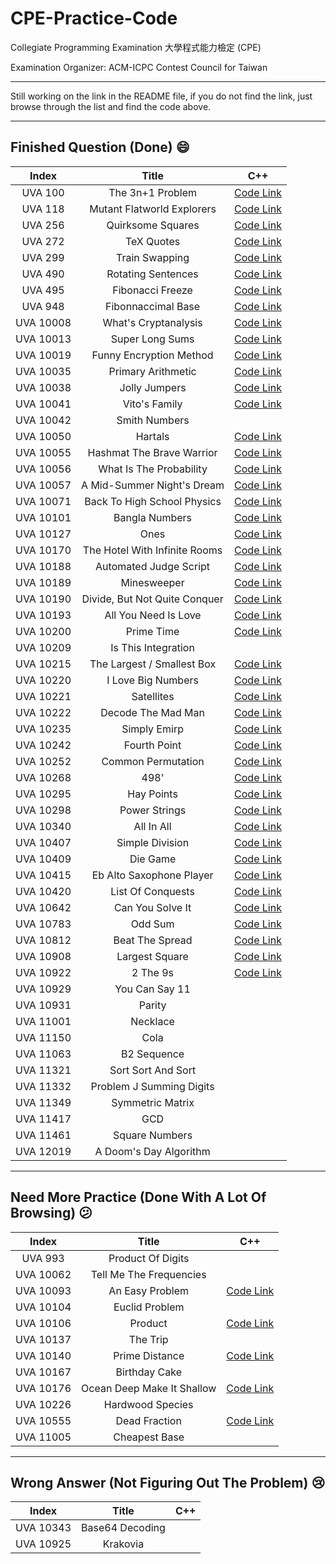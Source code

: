 # CPE-Practice-Code

Collegiate Programming Examination 大學程式能力檢定 (CPE)

Examination Organizer: ACM-ICPC Contest Council for Taiwan

---

Still working on the link in the README file, if you do not find the link, just browse through the list and find the code above.

---

## Finished Question (Done) 😄

|Index|Title|C++|
|:-----:|:-----:|:-----:|
|UVA 100|The 3n+1 Problem|[Code Link](https://github.com/toby0622/CPE-Practice-Code/blob/master/UVA%20100%20The%203n%20%2B%201%20Problem/main.cpp)|
|UVA 118|Mutant Flatworld Explorers|[Code Link](https://github.com/toby0622/CPE-Practice-Code/blob/master/UVA%20118%20Mutant%20Flatworld%20Explorers/main.cpp)|
|UVA 256|Quirksome Squares|[Code Link](https://github.com/toby0622/CPE-Practice-Code/blob/master/UVA%20256%20Quirksome%20Squares/main.cpp)|
|UVA 272|TeX Quotes|[Code Link](https://github.com/toby0622/CPE-Practice-Code/blob/master/UVA%20272%20TeX%20Quotes/main.cpp)|
|UVA 299|Train Swapping|[Code Link](https://github.com/toby0622/CPE-Practice-Code/blob/master/UVA%20299%20Train%20Swapping/main.cpp)|
|UVA 490|Rotating Sentences|[Code Link](https://github.com/toby0622/CPE-Practice-Code/blob/master/UVA%20490%20Rotating%20Sentences/main.cpp)|
|UVA 495|Fibonacci Freeze|[Code Link](https://github.com/toby0622/CPE-Practice-Code/blob/master/UVA%20495%20Fibonacci%20Freeze/main.cpp)|
|UVA 948|Fibonnaccimal Base|[Code Link](https://github.com/toby0622/CPE-Practice-Code/blob/master/UVA%20948%20Fibonaccimal%20Base/main.cpp)|
|UVA 10008|What's Cryptanalysis|[Code Link](https://github.com/toby0622/CPE-Practice-Code/blob/master/UVA%2010008%20What's%20Cryptanalysis/main.cpp)|
|UVA 10013|Super Long Sums|[Code Link](https://github.com/toby0622/CPE-Practice-Code/blob/master/UVA%2010013%20Super%20Long%20Sums/main.cpp)|
|UVA 10019|Funny Encryption Method|[Code Link](https://github.com/toby0622/CPE-Practice-Code/blob/master/UVA%2010019%20Funny%20Encryption%20Method/main.cpp)|
|UVA 10035|Primary Arithmetic|[Code Link](https://github.com/toby0622/CPE-Practice-Code/blob/master/UVA%2010035%20Primary%20Arithmetic/main.cpp)|
|UVA 10038|Jolly Jumpers|[Code Link](https://github.com/toby0622/CPE-Practice-Code/blob/master/UVA%2010038%20Jolly%20Jumpers/main.cpp)|
|UVA 10041|Vito's Family|[Code Link](https://github.com/toby0622/CPE-Practice-Code/blob/master/UVA%2010041%20Vito's%20Family/main.cpp)|
|UVA 10042|Smith Numbers|
|UVA 10050|Hartals|[Code Link](https://github.com/toby0622/CPE-Practice-Code/blob/master/UVA%2010050%20Hartals/main.cpp)|
|UVA 10055|Hashmat The Brave Warrior|[Code Link](https://github.com/toby0622/CPE-Practice-Code/blob/master/UVA%2010055%20Hashmat%20the%20Brave%20Warrior/main.cpp)|
|UVA 10056|What Is The Probability|[Code Link](https://github.com/toby0622/CPE-Practice-Code/blob/master/UVA%2010056%20What%20Is%20The%20Probability/main.cpp)|
|UVA 10057|A Mid-Summer Night's Dream|[Code Link](https://github.com/toby0622/CPE-Practice-Code/blob/master/UVA%2010057%20A%20Mid-Summer%20Night's%20Dream/main.cpp)|
|UVA 10071|Back To High School Physics|[Code Link](https://github.com/toby0622/CPE-Practice-Code/blob/master/UVA%2010071%20Back%20To%20High%20School%20Physics/main.cpp)|
|UVA 10101|Bangla Numbers|[Code Link](https://github.com/toby0622/CPE-Practice-Code/blob/master/UVA%2010101%20Bangla%20Numbers/main.cpp)|
|UVA 10127|Ones|[Code Link](https://github.com/toby0622/CPE-Practice-Code/tree/master/UVA%2010127%20Ones/main.cpp)|
|UVA 10170|The Hotel With Infinite Rooms|[Code Link](https://github.com/toby0622/CPE-Practice-Code/blob/master/UVA%2010170%20The%20Hotel%20With%20Infinite%20Rooms/main.cpp)|
|UVA 10188|Automated Judge Script|[Code Link](https://github.com/toby0622/CPE-Practice-Code/blob/master/UVA%2010188%20Automated%20Judge%20Script/main.cpp)|
|UVA 10189|Minesweeper|[Code Link](https://github.com/toby0622/CPE-Practice-Code/blob/master/UVA%2010189%20Minesweeper/main.cpp)|
|UVA 10190|Divide, But Not Quite Conquer|[Code Link](https://github.com/toby0622/CPE-Practice-Code/blob/master/UVA%2010190%20Divide%20But%20Not%20Quite%20Conquer/main.cpp)|
|UVA 10193|All You Need Is Love|[Code Link](https://github.com/toby0622/CPE-Practice-Code/blob/master/UVA%2010193%20All%20You%20Need%20Is%20Love/main.cpp)|
|UVA 10200|Prime Time|[Code Link](https://github.com/toby0622/CPE-Practice-Code/blob/master/UVA%2010200%20Prime%20Time/main.cpp)|
|UVA 10209|Is This Integration|
|UVA 10215|The Largest / Smallest Box|[Code Link](https://github.com/toby0622/CPE-Practice-Code/blob/master/UVA%2010215%20The%20Largest%20Smallest%20Box/main.cpp)|
|UVA 10220|I Love Big Numbers|[Code Link](https://github.com/toby0622/CPE-Practice-Code/blob/master/UVA%2010220%20I%20Love%20Big%20Numbers/main.cpp)|
|UVA 10221|Satellites|[Code Link](https://github.com/toby0622/CPE-Practice-Code/blob/master/UVA%2010221%20Satellites/main.cpp)|
|UVA 10222|Decode The Mad Man|[Code Link](https://github.com/toby0622/CPE-Practice-Code/blob/master/UVA%2010222%20Decode%20The%20Mad%20Man/main.cpp)|
|UVA 10235|Simply Emirp|[Code Link](https://github.com/toby0622/CPE-Practice-Code/blob/master/UVA%2010235%20Simply%20Emirp/main.cpp)|
|UVA 10242|Fourth Point|[Code Link](https://github.com/toby0622/CPE-Practice-Code/blob/master/UVA%2010242%20Fourth%20Point/main.cpp)|
|UVA 10252|Common Permutation|[Code Link](https://github.com/toby0622/CPE-Practice-Code/blob/master/UVA%2010252%20Common%20Permutation/main.cpp)|
|UVA 10268|498'|[Code Link](https://github.com/toby0622/CPE-Practice-Code/blob/master/UVA%2010268%20498%20Bis/main.cpp)|
|UVA 10295|Hay Points|[Code Link](https://github.com/toby0622/CPE-Practice-Code/blob/master/UVA%2010295%20Hay%20Points/main.cpp)|
|UVA 10298|Power Strings|[Code Link](https://github.com/toby0622/CPE-Practice-Code/blob/master/UVA%2010298%20Power%20Strings/main.cpp)|
|UVA 10340|All In All|[Code Link](https://github.com/toby0622/CPE-Practice-Code/blob/master/UVA%2010340%20All%20In%20All/main.cpp)|
|UVA 10407|Simple Division|[Code Link](https://github.com/toby0622/CPE-Practice-Code/blob/master/UVA%2010407%20Simple%20Division/main.cpp)|
|UVA 10409|Die Game|[Code Link](https://github.com/toby0622/CPE-Practice-Code/blob/master/UVA%2010409%20Die%20Game/main.cpp)|
|UVA 10415|Eb Alto Saxophone Player|[Code Link](https://github.com/toby0622/CPE-Practice-Code/blob/master/UVA%2010415%20Eb%20Alto%20Saxophone%20Player/main.cpp)|
|UVA 10420|List Of Conquests|[Code Link](https://github.com/toby0622/CPE-Practice-Code/blob/master/UVA%2010420%20List%20Of%20Conquest/main.cpp)|
|UVA 10642|Can You Solve It|[Code Link](https://github.com/toby0622/CPE-Practice-Code/blob/master/UVA%2010642%20Can%20You%20Solve%20It/main.cpp)|
|UVA 10783|Odd Sum|[Code Link](https://github.com/toby0622/CPE-Practice-Code/blob/master/UVA%2010783%20Odd%20Sum/main.cpp)|
|UVA 10812|Beat The Spread|[Code Link](https://github.com/toby0622/CPE-Practice-Code/blob/master/UVA%2010812%20Beat%20The%20Spread/main.cpp)|
|UVA 10908|Largest Square|[Code Link](https://github.com/toby0622/CPE-Practice-Code/blob/master/UVA%2010908%20Largest%20Square/main.cpp)|
|UVA 10922|2 The 9s|[Code Link](https://github.com/toby0622/CPE-Practice-Code/blob/master/UVA%2010922%202%20the%209s/main.cpp)|
|UVA 10929|You Can Say 11|
|UVA 10931|Parity|
|UVA 11001|Necklace|
|UVA 11150|Cola|
|UVA 11063|B2 Sequence|
|UVA 11321|Sort Sort And Sort|
|UVA 11332|Problem J Summing Digits|
|UVA 11349|Symmetric Matrix|
|UVA 11417|GCD|
|UVA 11461|Square Numbers|
|UVA 12019|A Doom's Day Algorithm|

---

## Need More Practice (Done With A Lot Of Browsing) 😕

|Index|Title|C++|
|:-----:|:-----:|:-----:|
|UVA 993|Product Of Digits|
|UVA 10062|Tell Me The Frequencies|
|UVA 10093|An Easy Problem|[Code Link](https://github.com/toby0622/CPE-Practice-Code/blob/master/UVA%2010093%20An%20Easy%20Problem/main.cpp)|
|UVA 10104|Euclid Problem|
|UVA 10106|Product|[Code Link](https://github.com/toby0622/CPE-Practice-Code/blob/master/UVA%2010106%20Product/main.cpp)|
|UVA 10137|The Trip|
|UVA 10140|Prime Distance|[Code Link](https://github.com/toby0622/CPE-Practice-Code/blob/master/UVA%2010140%20Prime%20Distance/main.cpp)|
|UVA 10167|Birthday Cake|
|UVA 10176|Ocean Deep Make It Shallow|[Code Link](https://github.com/toby0622/CPE-Practice-Code/blob/master/UVA%2010176%20Ocean%20Deep%20Make%20It%20Shallow/main.cpp)|
|UVA 10226|Hardwood Species|
|UVA 10555|Dead Fraction|[Code Link](https://github.com/toby0622/CPE-Practice-Code/blob/master/UVA%2010555%20Dead%20Fraction/main.cpp)|
|UVA 11005|Cheapest Base|

---

## Wrong Answer (Not Figuring Out The Problem) 😢

|Index|Title|C++|
|:-----:|:-----:|:-----:|
|UVA 10343|Base64 Decoding|
|UVA 10925|Krakovia|
